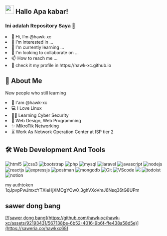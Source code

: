 <h2> <img src="https://media.giphy.com/media/hvRJCLFzcasrR4ia7z/giphy.gif" width="28"> Hallo Apa kabar! </h2>
<h3> Ini adalah Repository Saya 👋 </h3>
<li>👋 Hi, I’m @hawk-xc</li> 
<li>👀 I’m interested in ...</li>
<li>🌱 I’m currently learning ...</li>
<li>💞️ I’m looking to collaborate on ...</li>
<li>📫 How to reach me ...</li>
<li>👤 check it my profile in https://hawk-xc.github.io</li>

## 📝 About Me
New people who still learning <br>
<li> 🧑 I'am @hawk-xc </li>
<li> ‍💻 I Love Linux </li>
<li> 👨‍💻 Learning Cyber Security </li>
<li> 📝 Web Design, Web Programming </li>
<li> ✨ MikroTik Networking </li>
<li> ⏳ Work As Network Operation Center at ISP tier 2 </li>

## 🛠 Web Development And Tools
<img src="https://img.shields.io/badge/HTML5-E34F26?style=for-the-badge&logo=html5&logoColor=white" alt="html5"> <img src="https://img.shields.io/badge/CSS3-1572B6?style=for-the-badge&logo=css3&logoColor=white" alt="css3"> <img src="https://img.shields.io/badge/Bootstrap-563D7C?style=for-the-badge&logo=bootstrap&logoColor=white" alt="bootstrap"> <img src="https://img.shields.io/badge/PHP-777BB4?style=for-the-badge&logo=php&logoColor=white" alt="php"> <img src="https://img.shields.io/badge/MySQL-005C84?style=for-the-badge&logo=mysql&logoColor=white" alt="mysql"> <img src="https://img.shields.io/badge/Laravel-FF2D20?style=for-the-badge&logo=laravel&logoColor=white" alt="laravel"> <img src="https://img.shields.io/badge/JavaScript-323330?style=for-the-badge&logo=javascript&logoColor=F7DF1E" alt="javascript"> <img src="https://img.shields.io/badge/Node.js-339933?style=for-the-badge&logo=nodedotjs&logoColor=white" alt="nodejs"> <img src="https://img.shields.io/badge/React-20232A?style=for-the-badge&logo=react&logoColor=61DAFB" alt="reactjs"> <img src="https://img.shields.io/badge/Express.js-000000?style=for-the-badge&logo=express&logoColor=white" alt="expressjs"> <img src="https://img.shields.io/badge/Postman-FF6C37?style=for-the-badge&logo=Postman&logoColor=white" alt="postman"> <img src="https://img.shields.io/badge/MongoDB-4EA94B?style=for-the-badge&logo=mongodb&logoColor=white" alt="mongodb"> <img src="https://img.shields.io/badge/GIT-E44C30?style=for-the-badge&logo=git&logoColor=white" alt="Git"> <img src="https://img.shields.io/badge/Visual_Studio_Code-0078D4?style=for-the-badge&logo=visual%20studio%20code&logoColor=white" alt="VScode"> <img src="https://img.shields.io/badge/apache%20netbeans-1B6AC6?style=for-the-badge&logo=apache%20netbeans%20IDE&logoColor=white"> <img src="https://img.shields.io/badge/Todoist-E44332?style=for-the-badge&logo=todoist&logoColor=white" alt="todoist"> <img src="https://img.shields.io/badge/Notion-000000?style=for-the-badge&logo=notion&logoColor=white" alt="notion">

my authtoken 1qJpvpPwJmxcYTXieHjXMOgYOw0_3ghVXoVmJ6Nsq36tG8UPm
<!---
hawk-xc/hawk-xc is a ✨ special ✨ repository because its `README.md` (this file) appears on your GitHub profile.
You can click the Preview link to take a look at your changes.
--->
## sawer dong bang
<a href="https://saweria.co/hawkxc68">
[![sawer dong bang](https://github.com/hawk-xc/hawk-xc/assets/92193431/567138be-6b52-4016-9b6f-ffe438a58d5e)](https://saweria.co/hawkxc68)
</a>


